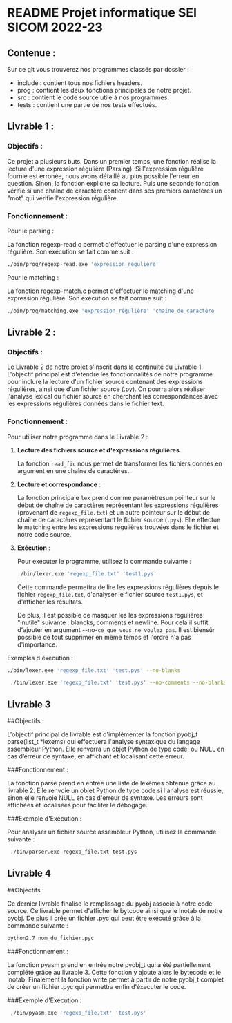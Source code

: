 # README Projet informatique SEI SICOM 2022-23

## Contenue :

Sur ce git vous trouverez nos programmes classés par dossier :

- include : contient tous nos fichiers headers.
- prog : contient les deux fonctions principales de notre projet.
- src : contient le code source utile à nos programmes.
- tests : contient une partie de nos tests effectués.

## Livrable 1 :

### Objectifs :

Ce projet a plusieurs buts. Dans un premier temps, une fonction réalise la lecture d'une expression régulière (Parsing). Si l'expression régulière fournie est erronée, nous avons détaillé au plus possible l'erreur en question. Sinon, la fonction explicite sa lecture. Puis une seconde fonction vérifie si une chaîne de caractère contient dans ses premiers caractères un "mot" qui vérifie l'expression régulière. 


### Fonctionnement :

Pour le parsing :


La fonction regexp-read.c permet d'effectuer le parsing d'une expression régulière. Son exécution se fait comme suit :

```bash
./bin/prog/regexp-read.exe 'expression_régulière'
 ```

Pour le matching :


La fonction regexp-match.c permet d'effectuer le matching d'une expression régulière. Son exécution se fait comme suit :
   ```bash
./bin/prog/matching.exe 'expression_régulière' 'chaîne_de_caractère
   ```


## Livrable 2 :

### Objectifs :

Le Livrable 2 de notre projet s'inscrit dans la continuité du Livrable 1. L'objectif principal est d'étendre les fonctionnalités de notre programme pour inclure la lecture d'un fichier source contenant des expressions régulières, ainsi que d'un fichier source (.py). On pourra alors réaliser l'analyse lexical du fichier source en cherchant les correspondances avec les expressions régulières données dans le fichier text.


### Fonctionnement :

Pour utiliser notre programme dans le Livrable 2 :

1. **Lecture des fichiers source et d'expressions régulières** :

   La fonction `read_fic` nous permet de transformer les fichiers donnés en argument en une chaîne de caractères.

2. **Lecture et correspondance** :

   La fonction principale `lex` prend comme paramètresun pointeur sur le début de chaîne de caractères représentant les expressions régulières (provenant de `regexp_file.txt`) et un autre pointeur sur le début de chaîne de caractères représentant le fichier source (`.pys`). Elle effectue le matching entre les expressions regulières trouvées dans le fichier et notre code source. 

3. **Exécution** :

   Pour exécuter le programme, utilisez la commande suivante :
   
   ```bash
   ./bin/lexer.exe 'regexp_file.txt' 'test1.pys'
   ```

   Cette commande permettra de lire les expressions régulières depuis le fichier `regexp_file.txt`, d'analyser le fichier source `test1.pys`, et d'afficher les résultats.

   De plus, il est possible de masquer les les expressions regulières "inutile" suivante : blancks, comments et newline. Pour cela il suffit d'ajouter en argument --no-`ce_que_vous_ne_voulez_pas`. Il est biensûr possible de tout supprimer en même temps et l'ordre n'a pas d'importance.

Exemples d'éxecution :

   ```bash
   ./bin/lexer.exe 'regexp_file.txt' 'test.pys' --no-blanks
   ```

  ```bash
   ./bin/lexer.exe 'regexp_file.txt' 'test.pys' --no-comments --no-blanks --no-newline
   ```

## Livrable 3

##Objectifs :

L'objectif principal de livrable est d'implémenter la fonction pyobj_t parse(list_t *lexems) qui effectuera l'analyse syntaxique du langage assembleur Python. Elle renverra un objet Python de type code, ou NULL en cas d’erreur de syntaxe, en affichant et localisant cette erreur.

###Fonctionnement :

La fonction parse prend en entrée une liste de lexèmes obtenue grâce au livrable 2. Elle renvoie un objet Python de type code si l'analyse est réussie, sinon elle renvoie NULL en cas d'erreur de syntaxe. Les erreurs sont affichées et localisées pour faciliter le débogage.

###Exemple d'Exécution :

Pour analyser un fichier source assembleur Python, utilisez la commande suivante :

  ```bash
   ./bin/parser.exe regexp_file.txt test.pys
   ```

## Livrable 4

##Objectifs :

Ce dernier livrable finalise le remplissage du pyobj associé à notre code source. Ce livrable permet d'afficher le bytcode ainsi que le lnotab de notre pyobj. De plus il crée un fichier .pyc qui peut être exécuté grâce à la commande suivante :


  ```bash
  python2.7 nom_du_fichier.pyc
   ```

###Fonctionnement :

La fonction pyasm prend en entrée notre pyobj_t qui a été partiellement complété grâce au livrable 3. Cette fonction y ajoute alors le bytecode et le lnotab. Finalement la fonction write permet à partir de notre pyobj_t complet de créer un fichier .pyc qui permettra enfin d'éxecuter le code. 

###Exemple d'Exécution :


  ```bash
   ./bin/pyasm.exe 'regexp_file.txt' 'test.pys'
   ```
